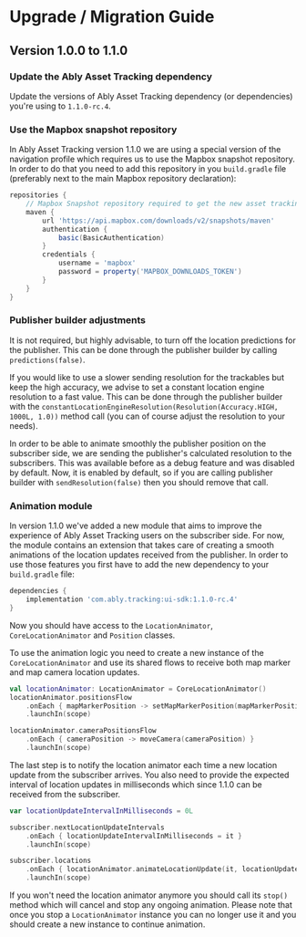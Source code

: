 # Upgrade / Migration Guide

## Version 1.0.0 to 1.1.0

### Update the Ably Asset Tracking dependency

Update the versions of Ably Asset Tracking dependency (or dependencies) you're using to `1.1.0-rc.4`.

### Use the Mapbox snapshot repository

In Ably Asset Tracking version 1.1.0 we are using a special version of the navigation profile which requires us to use the Mapbox snapshot repository. In order to do that you need to add this repository in you `build.gradle` file (preferably next to the main Mapbox repository declaration):

```groovy
repositories {
    // Mapbox Snapshot repository required to get the new asset tracking navigation profile.
    maven {
        url 'https://api.mapbox.com/downloads/v2/snapshots/maven'
        authentication {
            basic(BasicAuthentication)
        }
        credentials {
            username = 'mapbox'
            password = property('MAPBOX_DOWNLOADS_TOKEN')
        }
    }
}
```

### Publisher builder adjustments

It is not required, but highly advisable, to turn off the location predictions for the publisher. This can be done through the publisher builder by calling `predictions(false)`.

If you would like to use a slower sending resolution for the trackables but keep the high accuracy, we advise to set a constant location engine resolution to a fast value. This can be done through the publisher builder with the `constantLocationEngineResolution(Resolution(Accuracy.HIGH, 1000L, 1.0))` method call (you can of course adjust the resolution to your needs).

In order to be able to animate smoothly the publisher position on the subscriber side, we are sending the publisher's calculated resolution to the subscribers. This was available before as a debug feature and was disabled by default. Now, it is enabled by default, so if you are calling publisher builder with `sendResolution(false)` then you should remove that call.

### Animation module

In version 1.1.0 we've added a new module that aims to improve the experience of Ably Asset Tracking users on the subscriber side. For now, the module contains an extension that takes care of creating a smooth animations of the location updates received from the publisher. In order to use those features you first have to add the new dependency to your `build.gradle` file:

```groovy
dependencies {
    implementation 'com.ably.tracking:ui-sdk:1.1.0-rc.4'
}
```

Now you should have access to the `LocationAnimator`, `CoreLocationAnimator` and `Position` classes.

To use the animation logic you need to create a new instance of the `CoreLocationAnimator` and use its shared flows to receive both map marker and map camera location updates.

```kotlin
val locationAnimator: LocationAnimator = CoreLocationAnimator()
locationAnimator.positionsFlow
    .onEach { mapMarkerPosition -> setMapMarkerPosition(mapMarkerPosition) }
    .launchIn(scope)

locationAnimator.cameraPositionsFlow
    .onEach { cameraPosition -> moveCamera(cameraPosition) }
    .launchIn(scope)
```

The last step is to notify the location animator each time a new location update from the subscriber arrives. You also need to provide the expected interval of location updates in milliseconds which since 1.1.0 can be received from the subscriber.

```kotlin
var locationUpdateIntervalInMilliseconds = 0L

subscriber.nextLocationUpdateIntervals
    .onEach { locationUpdateIntervalInMilliseconds = it }
    .launchIn(scope)

subscriber.locations
    .onEach { locationAnimator.animateLocationUpdate(it, locationUpdateIntervalInMilliseconds) }
    .launchIn(scope)
```

If you won't need the location animator anymore you should call its `stop()` method which will cancel and stop any ongoing animation. Please note that once you stop a `LocationAnimator` instance you can no longer use it and you should create a new instance to continue animation.

